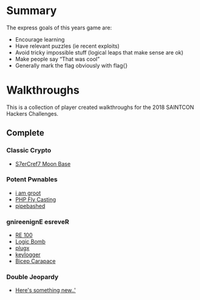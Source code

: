 Summary
=======
The express goals of this years game are:
- Encourage learning
- Have relevant puzzles (ie recent exploits)
- Avoid tricky impossible stuff (logical leaps that make sense are ok)
- Make people say “That was cool”
- Generally mark the flag obviously with flag{}

Walkthroughs
==========
This is a collection of player created walkthroughs for the 2018 SAINTCON Hackers Challenges.

Complete
-----------

### Classic Crypto
- [S7erCref7 Moon Base](ClassicCrypto/S7erCref7%20Moon%20Base)
### Potent Pwnables
- [i am groot](Potent_Pwnables/i_am_groot.md)
- [PHP Fly Casting](Potent_Pwnables/PHP_Fly_Casting.md)
- [pipebashed](Potent_Pwnables/pipebashed.md)
### gnireenignE esreveR
- [RE 100](gnireenignE%20esreveR/re100/)
- [Logic Bomb](gnireenignE%20esreveR/logicbomb/)
- [plugx](gnireenignE%20esreveR/plugx/)
- [keylogger](gnireenignE%20esreveR/keylogger/)
- [Bicep Carapace](gnireenignE%20esreveR/Bicep%20Carapace/)
### Double Jeopardy
- [Here's something new..'](doublejeopardy/somethingnew)

